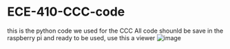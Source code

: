 # ECE-410-CCC-code
this is the python code we used for the CCC
All code shounld be save in the raspberry pi and ready to be used, use this a viewer
![image](https://github.com/user-attachments/assets/57064fad-9244-4860-af7b-b79b4415d99c)


